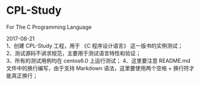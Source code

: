 # CPL-Study
For The C Programming Language

2017-08-21  
1、创建 CPL-Study 工程，用于 《C 程序设计语言》 这一版书的实例测试；  
2、测试源码不讲求规范，主要用于测试语言特性和验证；  
3、所有的测试用例均在 centos6.0 上运行测试； 
4、这里要注意 README.md 文件中的换行编写，由于支持 Markdown 语法，这里要使用两个空格 + 换行符才能真正换行；  

